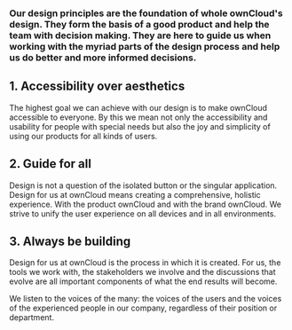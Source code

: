 ### Our design principles are the foundation of whole ownCloud's design. They form the basis of a good product and help the team with decision making. They are here to guide us when working with the myriad parts of the design process and help us do better and more informed decisions.

## 1. Accessibility over aesthetics
The highest goal we can achieve with our design is to make ownCloud accessible to everyone. By this we mean not only the accessibility and usability for people with special needs but also the joy and simplicity of using our products for all kinds of users.

## 2. Guide for all
Design is not a question of the isolated button or the singular application. Design for us at ownCloud means creating a comprehensive, holistic experience. With the product ownCloud and with the brand ownCloud. We strive to unify the user experience on all devices and in all environments.

## 3. Always be building
Design for us at ownCloud is the process in which it is created. For us, the tools we work with, the stakeholders we involve and the discussions that evolve are all important components of what the end results will become.

We listen to the voices of the many: the voices of the users and the voices of the experienced people in our company, regardless of their position or department.